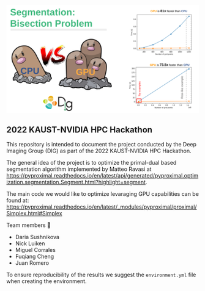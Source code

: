 
![LOGO](https://github.com/DIG-Kaust/HPC_Hackathon_DIG/blob/main/logo.png)  
## 2022 KAUST-NVIDIA HPC Hackathon

This repository is intended to document the project conducted by the Deep Imaging
Group (DIG) as part of the 2022 KAUST-NVIDIA HPC Hackathon.

The general idea of the project is to optimize the primal-dual based segmentation algorithm implemented by
Matteo Ravasi at https://pyproximal.readthedocs.io/en/latest/api/generated/pyproximal.optimization.segmentation.Segment.html?highlight=segment.

The main code we would like to optimize levaraging GPU capabilities can be found at: https://pyproximal.readthedocs.io/en/latest/_modules/pyproximal/proximal/Simplex.html#Simplex

Team members :robot:

- Daria Sushnikova
- Nick Luiken
- Miguel Corrales
- Fuqiang Cheng
- Juan Romero

To ensure reproducibility of the results we suggest the `environment.yml` file when creating the environment.
